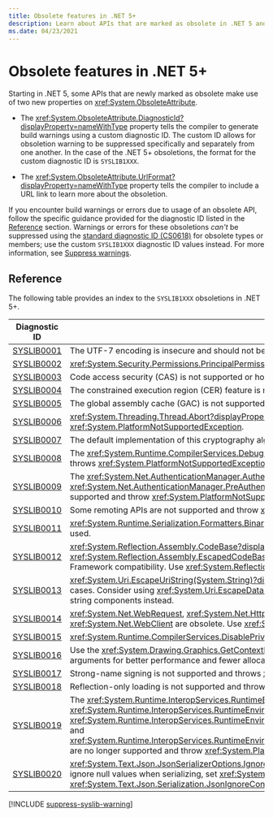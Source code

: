 ```yaml
---
title: Obsolete features in .NET 5+
description: Learn about APIs that are marked as obsolete in .NET 5 and later versions that produce SYSLIB compiler warnings.
ms.date: 04/23/2021
---
```


# Obsolete features in .NET 5+

Starting in .NET 5, some APIs that are newly marked as obsolete make use of two new properties on <xref:System.ObsoleteAttribute>.

- The <xref:System.ObsoleteAttribute.DiagnosticId?displayProperty=nameWithType> property tells the compiler to generate build warnings using a custom diagnostic ID. The custom ID allows for obsoletion warning to be suppressed specifically and separately from one another. In the case of the .NET 5+ obsoletions, the format for the custom diagnostic ID is `SYSLIB1XXX`.

- The <xref:System.ObsoleteAttribute.UrlFormat?displayProperty=nameWithType> property tells the compiler to include a URL link to learn more about the obsoletion.

If you encounter build warnings or errors due to usage of an obsolete API, follow the specific guidance provided for the diagnostic ID listed in the [Reference](#reference) section. Warnings or errors for these obsoletions *can't* be suppressed using the [standard diagnostic ID (CS0618)](../../csharp/language-reference/compiler-messages/cs0618.md) for obsolete types or members; use the custom `SYSLIB1XXX` diagnostic ID values instead. For more information, see [Suppress warnings](#suppress-warnings).

## Reference

The following table provides an index to the `SYSLIB1XXX` obsoletions in .NET 5+.

| Diagnostic ID | Description |
| - | - |
| [SYSLIB0001][0001] | The UTF-7 encoding is insecure and should not be used. Consider using UTF-8 instead. |
| [SYSLIB0002][0002] | <xref:System.Security.Permissions.PrincipalPermissionAttribute> is not honored by the runtime and must not be used. |
| [SYSLIB0003][0003] | Code access security (CAS) is not supported or honored by the runtime. |
| [SYSLIB0004][0004] | The constrained execution region (CER) feature is not supported. |
| [SYSLIB0005][0005] | The global assembly cache (GAC) is not supported. |
| [SYSLIB0006][0006] | <xref:System.Threading.Thread.Abort?displayProperty=nameWithType> is not supported and throws <xref:System.PlatformNotSupportedException>. |
| [SYSLIB0007][0007] | The default implementation of this cryptography algorithm is not supported. |
| [SYSLIB0008][0008] | The <xref:System.Runtime.CompilerServices.DebugInfoGenerator.CreatePdbGenerator> API is not supported and throws <xref:System.PlatformNotSupportedException>. |
| [SYSLIB0009][0009] | The <xref:System.Net.AuthenticationManager.Authenticate%2A?displayProperty=nameWithType> and <xref:System.Net.AuthenticationManager.PreAuthenticate%2A?displayProperty=nameWithType> methods are not supported and throw <xref:System.PlatformNotSupportedException>. |
| [SYSLIB0010][0010] | Some remoting APIs are not supported and throw <xref:System.PlatformNotSupportedException>. |
| [SYSLIB0011][0011] | <xref:System.Runtime.Serialization.Formatters.Binary.BinaryFormatter> serialization is obsolete and should not be used. |
| [SYSLIB0012][0012]| <xref:System.Reflection.Assembly.CodeBase?displayProperty=nameWithType> and <xref:System.Reflection.Assembly.EscapedCodeBase?displayProperty=nameWithType> are only included for .NET Framework compatibility. Use <xref:System.Reflection.Assembly.Location?displayProperty=nameWithType> instead. |
| [SYSLIB0013][0013] | <xref:System.Uri.EscapeUriString(System.String)?displayProperty=nameWithType> can corrupt the Uri string in some cases. Consider using <xref:System.Uri.EscapeDataString(System.String)?displayProperty=nameWithType> for query string components instead. |
| [SYSLIB0014][0014] | <xref:System.Net.WebRequest>, <xref:System.Net.HttpWebRequest>, <xref:System.Net.ServicePoint>, and <xref:System.Net.WebClient> are obsolete. Use <xref:System.Net.Http.HttpClient> instead. |
| [SYSLIB0015][0015] | <xref:System.Runtime.CompilerServices.DisablePrivateReflectionAttribute> has no effect in .NET 6+ applications. |
| [SYSLIB0016][0016] | Use the <xref:System.Drawing.Graphics.GetContextInfo%2A?displayProperty=nameWithType> overloads that accept arguments for better performance and fewer allocations. |
| [SYSLIB0017][0017] | Strong-name signing is not supported and throws <xref:System.PlatformNotSupportedException>. |
| [SYSLIB0018][0018] | Reflection-only loading is not supported and throws <xref:System.PlatformNotSupportedException>. |
| [SYSLIB0019][0019] | The <xref:System.Runtime.InteropServices.RuntimeEnvironment?displayProperty=nameWithType> members <xref:System.Runtime.InteropServices.RuntimeEnvironment.SystemConfigurationFile>, <xref:System.Runtime.InteropServices.RuntimeEnvironment.GetRuntimeInterfaceAsIntPtr(System.Guid,System.Guid)>, and <xref:System.Runtime.InteropServices.RuntimeEnvironment.GetRuntimeInterfaceAsObject(System.Guid,System.Guid)> are no longer supported and throw <xref:System.PlatformNotSupportedException>. |
| [SYSLIB0020][0020] | <xref:System.Text.Json.JsonSerializerOptions.IgnoreNullValues?displayProperty=nameWithType> is obsolete. To ignore null values when serializing, set <xref:System.Text.Json.JsonSerializerOptions.DefaultIgnoreCondition> to <xref:System.Text.Json.Serialization.JsonIgnoreCondition.WhenWritingNull?displayProperty=nameWithType>. |

<!-- Include adds ## Suppress warning (H2 heading) -->
[!INCLUDE [suppress-syslib-warning](includes/suppress-syslib-warning.md)]

[0001]: syslib0001.md
[0002]: syslib0002.md
[0003]: syslib0003.md
[0004]: syslib0004.md
[0005]: syslib0005.md
[0006]: syslib0006.md
[0007]: syslib0007.md
[0008]: syslib0008.md
[0009]: syslib0009.md
[0010]: syslib0010.md
[0011]: syslib0011.md
[0012]: syslib0012.md
[0013]: syslib0013.md
[0014]: syslib0014.md
[0015]: syslib0015.md
[0016]: syslib0016.md
[0017]: syslib0017.md
[0018]: syslib0018.md
[0019]: syslib0019.md
[0020]: syslib0020.md
